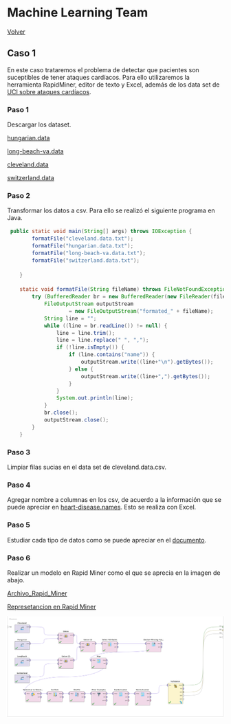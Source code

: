 # Machine Learning Team

[Volver](../index.md)

## Caso 1

En este caso trataremos el problema de detectar que pacientes son suceptibles de tener ataques cardíacos. Para ello utilizaremos la herramienta RapidMiner, editor de texto y Excel, además de los data set de [UCI sobre ataques cardíacos](http://archive.ics.uci.edu/ml/datasets/heart+Disease).

### Paso 1
Descargar los dataset.

[hungarian.data](http://archive.ics.uci.edu/ml/machine-learning-databases/heart-disease/hungarian.data)

[long-beach-va.data](http://archive.ics.uci.edu/ml/machine-learning-databases/heart-disease/long-beach-va.data)

[cleveland.data](http://archive.ics.uci.edu/ml/machine-learning-databases/heart-disease/cleveland.data)

[switzerland.data](http://archive.ics.uci.edu/ml/machine-learning-databases/heart-disease/switzerland.data)

### Paso 2
Transformar los datos a csv. Para ello se realizó el siguiente programa en Java.

```java
 public static void main(String[] args) throws IOException {
        formatFile("cleveland.data.txt");
        formatFile("hungarian.data.txt");
        formatFile("long-beach-va.data.txt");
        formatFile("switzerland.data.txt");

    }

    static void formatFile(String fileName) throws FileNotFoundException, IOException {
        try (BufferedReader br = new BufferedReader(new FileReader(fileName))) {
            FileOutputStream outputStream
                    = new FileOutputStream("formated_" + fileName);
            String line = "";
            while ((line = br.readLine()) != null) {
                line = line.trim();
                line = line.replace(" ", ",");
                if (!line.isEmpty()) {
                    if (line.contains("name")) {
                        outputStream.write((line+"\n").getBytes());
                    } else {
                        outputStream.write((line+",").getBytes());
                    }
                }
                System.out.println(line);
            }
            br.close();
            outputStream.close();
        }
    }

```

### Paso 3
Limpiar filas sucias en el data set de cleveland.data.csv.

### Paso 4
Agregar nombre a columnas en los csv, de acuerdo a la información que se puede apreciar en [heart-disease.names](http://archive.ics.uci.edu/ml/machine-learning-databases/heart-disease/heart-disease.names).
Esto se realiza con Excel.

### Paso 5
Estudiar cada tipo de datos como se puede apreciar en el [documento](./Analisis_Previo_de_datos.pdf). 

### Paso 6
Realizar un modelo en Rapid Miner como el que se aprecia en la imagen de abajo.

[Archivo_Rapid_Miner](./portfolio1.rmp)

[Represetancion en Rapid Miner](./Portfolio1Final.zip)


![Rapid_miner_process](./Caso1.png)
